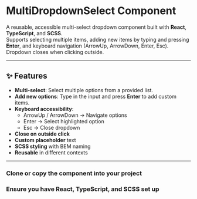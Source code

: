 # MultiDropdownSelect Component

A reusable, accessible multi-select dropdown component built with **React**, **TypeScript**, and **SCSS**.  
Supports selecting multiple items, adding new items by typing and pressing **Enter**, and keyboard navigation (ArrowUp, ArrowDown, Enter, Esc).  
Dropdown closes when clicking outside.

---

## ✨ Features

- **Multi-select**: Select multiple options from a provided list.
- **Add new options**: Type in the input and press **Enter** to add custom items.
- **Keyboard accessibility**:
  - ArrowUp / ArrowDown → Navigate options
  - Enter → Select highlighted option
  - Esc → Close dropdown
- **Close on outside click**
- **Custom placeholder** text
- **SCSS styling** with BEM naming
- **Reusable** in different contexts

---

### Clone or copy the component into your project
### Ensure you have React, TypeScript, and SCSS set up